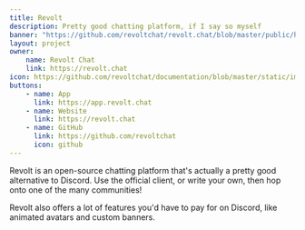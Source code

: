 ```yaml
---
title: Revolt
description: Pretty good chatting platform, if I say so myself
banner: "https://github.com/revoltchat/revolt.chat/blob/master/public/header.png?raw=true"
layout: project
owner:
    name: Revolt Chat
    link: https://revolt.chat
icon: https://github.com/revoltchat/documentation/blob/master/static/img/logo.png?raw=true
buttons:
    - name: App
      link: https://app.revolt.chat
    - name: Website
      link: https://revolt.chat
    - name: GitHub
      link: https://github.com/revoltchat
      icon: github
---
```


Revolt is an open-source chatting platform that's actually a pretty good alternative to Discord. Use the official client, or write your own, then hop onto one of the many communities!

Revolt also offers a lot of features you'd have to pay for on Discord, like animated avatars and custom banners.

